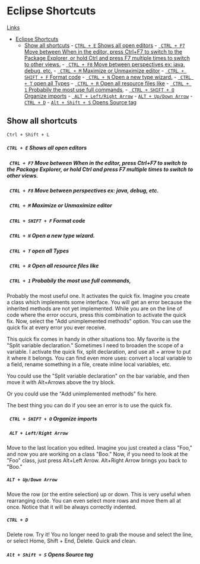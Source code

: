 # Eclipse Shortcuts
[Links](https://dzone.com/articles/effective-eclipse-shortcut-key)

- [Eclipse Shortcuts](#eclipse-shortcuts)
  - [Show all shortcuts](#show-all-shortcuts)
        - [`CTRL + E` Shows all open editors](#ctrl--e-shows-all-open-editors)
        - [` CTRL + F7` Move between When in the editor, press Ctrl+F7 to switch to the Package Explorer, or hold Ctrl and press F7 multiple times to switch to other views.](#ctrl--f7-move-between-when-in-the-editor-press-ctrlf7-to-switch-to-the-package-explorer-or-hold-ctrl-and-press-f7-multiple-times-to-switch-to-other-views)
        - [` CTRL + F8` Move between perspectives ex: java, debug, etc.](#ctrl--f8-move-between-perspectives-ex-java-debug-etc)
        - [` CTRL + M` Maximize or Unmaximize editor](#ctrl--m-maximize-or-unmaximize-editor)
        - [` CTRL + SHIFT + F` Format code](#ctrl--shift--f-format-code)
        - [` CTRL + N` Open a new type wizard.](#ctrl--n-open-a-new-type-wizard)
        - [` CTRL + T` open all Types](#ctrl--t-open-all-types)
        - [` CTRL + R` Open all resource files like](#ctrl--r-open-all-resource-files-like)
        - [` CTRL + 1` Probabily the most use full commands,](#ctrl--1-probabily-the-most-use-full-commands)
        - [` CTRL + SHIFT + O` Organize imports](#ctrl--shift--o-organize-imports)
        - [` ALT + Left/Right Arrow`](#alt--leftright-arrow)
        - [`ALT + Up/Down Arrow`](#alt--updown-arrow)
        - [`CTRL + D`](#ctrl--d)
        - [`Alt + Shift + S` Opens Source tag](#alt--shift--s-opens-source-tag)

## Show all shortcuts
`Ctrl + Shift + L`

##### `CTRL + E` Shows all open editors
##### ` CTRL + F7` Move between When in the editor, press Ctrl+F7 to switch to the Package Explorer, or hold Ctrl and press F7 multiple times to switch to other views.
##### ` CTRL + F8` Move between perspectives ex: java, debug, etc.
##### ` CTRL + M` Maximize or Unmaximize editor
##### ` CTRL + SHIFT + F` Format code
##### ` CTRL + N` Open a new type wizard. 
##### ` CTRL + T` open all Types
##### ` CTRL + R` Open all resource files like 
##### ` CTRL + 1` Probabily the most use full commands,

Probably the most useful one. It activates the quick fix. Imagine you create a class which implements some interface. You will get an error because the inherited methods are not yet implemented. While you are on the line of code where the error occurs, press this combination to activate the quick fix. Now, select the "Add unimplemented methods" option. You can use the quick fix at every error you ever receive.

This quick fix comes in handy in other situations too. My favorite is the "Split variable declaration." Sometimes I need to broaden the scope of a variable. I activate the quick fix, split declaration, and use alt + arrow to put it where it belongs. You can find even more uses: convert a local variable to a field, rename something in a file, create inline local variables, etc.

You could use the "Split variable declaration" on the bar variable, and then move it with Alt+Arrows above the try block.

Or you could use the "Add unimplemented methods" fix here.

The best thing you can do if you see an error is to use the quick fix.
##### ` CTRL + SHIFT + O` Organize imports
##### ` ALT + Left/Right Arrow`
Move to the last location you edited. Imagine you just created a class "Foo," and now you are working on a class "Boo." Now, if you need to look at the "Foo" class, just press Alt+Left Arrow. Alt+Right Arrow brings you back to "Boo."

##### `ALT + Up/Down Arrow` 
Move the row (or the entire selection) up or down. This is very useful when rearranging code. You can even select more rows and move them all at once. Notice that it will be always correctly indented.

##### `CTRL + D` 
Delete row. Try it! You no longer need to grab the mouse and select the line, or select Home, Shift + End, Delete. Quick and clean.

##### `Alt + Shift + S` Opens Source tag




